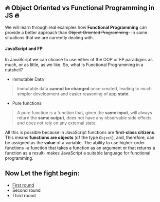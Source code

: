 ## :fire: Object Oriented vs Functional Programming in JS :fire:
We will learn through real examples how **Functional Programming** can provide a better approach than ~~Object Oriented Programming~~- in some situations that we are currently dealing with.  


#### JavaScript and FP
In JavaScript we can choose to use either of the OOP or FP paradigms as much, or as little, as we like. So, what is Functional Programming in a nutshell?  

 - Immutable Data  

  > Immutable data **cannot be changed** once created, leading to much simpler development and easier reasoning of app **state**.  

 - Pure functions

  > A pure function is a function that, given the **same input**, will always return the **same output**, does not have any observable side effects and does not rely on any external state.  

All this is possible because in JavaScript functions are **first-class citizens**. This means **functions are objects** (of the type ```Object```), and, therefore, can be assigned as the **value** of a variable. The ability to use higher-order functions -a function that takes a function as an argument or that returns a function as a result- makes JavaScript a suitable language for functional programming.

## Now Let the fight begin:
- [First round](https://github.com/juliomatcom/object-vs-functional-js/blob/master/FirstRound/fight.md)
- Second round
- Third round
